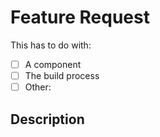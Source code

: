 # Feature Request

This has to do with:

- [ ] A component
- [ ] The build process
- [ ] Other: <!-- Your reason here -->

## Description

<!-- Description of what you think we should do. -->
